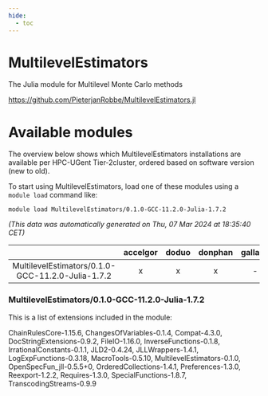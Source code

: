 ```yaml
---
hide:
  - toc
---
```


MultilevelEstimators
====================


The Julia module for Multilevel Monte Carlo methods

https://github.com/PieterjanRobbe/MultilevelEstimators.jl
# Available modules


The overview below shows which MultilevelEstimators installations are available per HPC-UGent Tier-2cluster, ordered based on software version (new to old).

To start using MultilevelEstimators, load one of these modules using a `module load` command like:

```shell
module load MultilevelEstimators/0.1.0-GCC-11.2.0-Julia-1.7.2
```

*(This data was automatically generated on Thu, 07 Mar 2024 at 18:35:40 CET)*  

| |accelgor|doduo|donphan|gallade|joltik|skitty|
| :---: | :---: | :---: | :---: | :---: | :---: | :---: |
|MultilevelEstimators/0.1.0-GCC-11.2.0-Julia-1.7.2|x|x|x|-|x|x|


### MultilevelEstimators/0.1.0-GCC-11.2.0-Julia-1.7.2

This is a list of extensions included in the module:

ChainRulesCore-1.15.6, ChangesOfVariables-0.1.4, Compat-4.3.0, DocStringExtensions-0.9.2, FileIO-1.16.0, InverseFunctions-0.1.8, IrrationalConstants-0.1.1, JLD2-0.4.24, JLLWrappers-1.4.1, LogExpFunctions-0.3.18, MacroTools-0.5.10, MultilevelEstimators-0.1.0, OpenSpecFun_jll-0.5.5+0, OrderedCollections-1.4.1, Preferences-1.3.0, Reexport-1.2.2, Requires-1.3.0, SpecialFunctions-1.8.7, TranscodingStreams-0.9.9